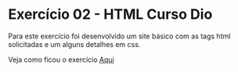 <h1>Exercício 02 - HTML Curso Dio</h1>
<p>Para este exercício foi desenvolvido um site básico com as tags html solicitadas e um alguns detalhes em css. </p>

Veja como ficou o exercício [Aqui](https://ambrosio99.github.io/exercicio02-html-dio/)
